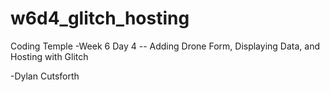 # w6d4_glitch_hosting
Coding Temple 
-Week 6 Day 4 
-- Adding Drone Form, Displaying Data, and Hosting with Glitch

-Dylan Cutsforth
